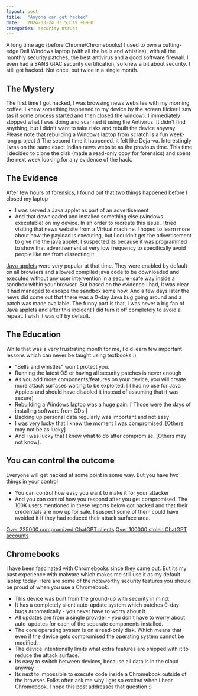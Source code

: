 ```yaml
---
layout: post
title:  "Anyone can get hacked"
date:   2024-03-24 03:53:19 +0000
categories: security 0trust  
---
```


A long time ago (before Chrome/Chromebooks) I used to own a cutting-edge Dell Windows laptop (with all the bells and whistles), with all the monthly security patches, the best antivirus and a good software firewall. I even had a SANS GIAC security certification, so knew a bit about security.
I still got hacked. Not once, but twice in a single month.

## The Mystery
The first time I got hacked, I was browsing news websites with my morning coffee. I knew something happened to my device by the screen flicker I saw (as if some process started and then closed the window). I immediately stopped what I was doing and scanned it using the Antivirus. It didn't find anything, but I didn't want to take risks and rebuilt the device anyway. Please note that rebuilding a Windows laptop from scratch is a fun week-long project :)
The second time it happened, it felt like Deja-vu. Interestingly I was on the same exact Indian news website as the previous time. This time I decided to clone the disk (made a read-only copy for forensics) and spent the next week looking for any evidence of the hack.
## The Evidence
After few hours of forensics, I found out that two things happened before I closed my laptop 
* I was served a Java applet as part of an advertisement 
* And that downloaded and installed something else (windows executable) on my device.
In an order to recreate this issue, I tried visiting that news website from a Virtual machine. I hoped to learn more about how the payload is executing, but I couldn't get the advertisement to give me the java applet. I suspected its because it was programmed to show that advertisement at very low frequency to specifically avoid people like me from dissecting it.

[Java applets](https://www.java.com/en/download/help/enable_browser.html) were very popular at that time. They were enabled by default on all browsers and allowed compiled java code to be downloaded and executed without any user intervention in a secure+safe way inside a sandbox within your browser. But based on the evidence I had, it was clear it had managed to escape the sandbox some how.
And a few days later the news did come out that there was a 0-day Java bug going around and a patch was made available. 
The funny part is that, I was never a big fan of Java applets and after this incident I did turn it off completely to avoid a repeat. I wish it was off by default.

## The Education
While that was a very frustrating month for me, I did learn few important lessons which can never be taught using textbooks :)
* "Bells and whistles" won't protect you.
* Running the latest OS or having all security patches is never enough
* As you add more components/features on your device, you will create more attack surfaces waiting to be exploited. [ I had no use for Java Applets and should have disabled it instead of assuming that it was secure]
* Rebuilding a Windows laptop was a huge pain. [ Those were the days of installing software from CDs ]
* Backing up personal data regularly was important and not easy
* I was very lucky that I knew the moment I was compromised. [Others may not be as lucky]
* And I was lucky that I knew what to do after compromise. [Others may not know].

## You can control the outcome
Everyone will get hacked at some point in some way. But you have two things in your control
* You can control how easy you want to make it for your attacker
* And you can control how you respond after you get compromised. 
The 100K users mentioned in these reports below got hacked and that their credentials are now up for sale. I suspect some of them could have avoided it if they had reduced their attack surface area.

[Over 225000 compromized ChatGPT clients](https://thehackernews.com/2024/03/over-225000-compromised-chatgpt.html)
[Over 100000 stolen ChatGPT accounts](https://thehackernews.com/2023/06/over-100000-stolen-chatgpt-account.html)

## Chromebooks
I have been fascinated with Chromebooks since they came out. But its my past experience with malware which makes me still use it as my default laptop today. 
Here are some of the noteworthy security features you should be proud of when you use a Chromebook. 
* This device was built from the ground-up with security in mind. 
* It has a completely silent auto-update system which patches 0-day bugs automatically - you never have to worry about it.
* All updates are from a single provider - you don't have to worry about auto-updates for each of the separate components installed.
* The core operating system is on a read-only disk. Which means that even if the device gets compromised the operating system cannot be modified.
* The device intentionally limits what extra features are shipped with it to reduce the attack surface.
* Its easy to switch between devices, because all data is in the cloud anyway
* Its next to impossible to execute code inside a Chromebook outside of the browser.
Folks often ask me why I get so excited when I hear Chromebook. I hope this post addresses that question :)
